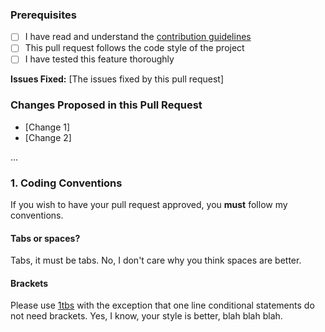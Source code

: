 ### Prerequisites
* [ ] I have read and understand the [contribution guidelines](CONTRIBUTING.md)
* [ ] This pull request follows the code style of the project
* [ ] I have tested this feature thoroughly

**Issues Fixed:** [The issues fixed by this pull request]

### Changes Proposed in this Pull Request
* [Change 1]
* [Change 2]

...

### 1. Coding Conventions

If you wish to have your pull request approved, you **must** follow my conventions.

#### Tabs or spaces?

Tabs, it must be tabs. No, I don't care why you think spaces are better.

#### Brackets

Please use [1tbs](http://en.wikipedia.org/wiki/Indent_style#Variant:_1TBS) with the exception that one line conditional
statements do not need brackets. Yes, I know, your style is better, blah blah blah.